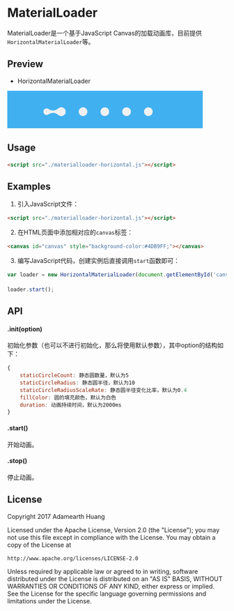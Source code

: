 # MaterialLoader
MaterialLoader是一个基于JavaScript Canvas的加载动画库，目前提供`HorizontalMaterialLoader`等。

## Preview 
* HorizontalMaterialLoader

![HorizontalMaterialLoader](https://github.com/adamearthhuang/MaterialLoader/blob/master/screenshot/materialloader-horizontal.gif)

## Usage
```html
<script src="./materialloader-horizontal.js"></script>
```

## Examples
1. 引入JavaScript文件：
```html
<script src="./materialloader-horizontal.js"></script>
```

2. 在HTML页面中添加相对应的`canvas`标签：
```html
<canvas id="canvas" style="background-color:#4DB9FF;"></canvas>
```

3. 编写JavaScript代码，创建实例后直接调用`start`函数即可：
```javascript
var loader = new HorizontalMaterialLoader(document.getElementById('canvas'));

loader.start();
```

## API
#### .init(option)
初始化参数（也可以不进行初始化，那么将使用默认参数），其中option的结构如下：
```javascript
{
    staticCircleCount: 静态圆数量，默认为5
    staticCircleRadius: 静态圆半径，默认为10
    staticCircleRadiusScaleRate: 静态圆半径变化比率，默认为0.4
    fillColor: 圆的填充颜色，默认为白色
    duration: 动画持续时间，默认为2000ms
}

```

#### .start() 
开始动画。

#### .stop() 
停止动画。

## License
Copyright 2017 Adamearth Huang

Licensed under the Apache License, Version 2.0 (the "License");
you may not use this file except in compliance with the License.
You may obtain a copy of the License at

    http://www.apache.org/licenses/LICENSE-2.0

Unless required by applicable law or agreed to in writing, software
distributed under the License is distributed on an "AS IS" BASIS,
WITHOUT WARRANTIES OR CONDITIONS OF ANY KIND, either express or implied.
See the License for the specific language governing permissions and
limitations under the License.

